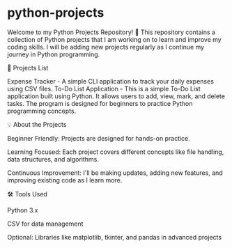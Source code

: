 # python-projects
Welcome to my Python Projects Repository! 🚀 This repository contains a collection of Python projects that I am working on to learn and improve my coding skills. I will be adding new projects regularly as I continue my journey in Python programming.

📌 Projects List

Expense Tracker - A simple CLI application to track your daily expenses using CSV files.
To-Do List Application - This is a simple To-Do List application built using Python. It allows users to add, view, mark, and delete tasks. The program is designed for beginners to practice Python programming concepts.


💡 About the Projects

Beginner Friendly: Projects are designed for hands-on practice.

Learning Focused: Each project covers different concepts like file handling, data structures, and algorithms.

Continuous Improvement: I'll be making updates, adding new features, and improving existing code as I learn more.

🛠️ Tools Used

Python 3.x

CSV for data management

Optional: Libraries like matplotlib, tkinter, and pandas in advanced projects
